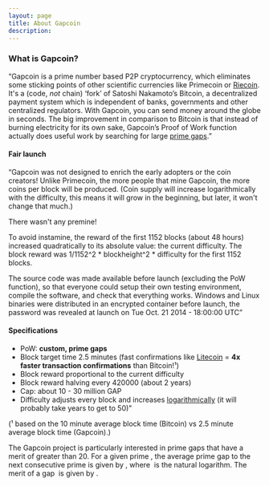 ```yaml
---
layout: page
title: About Gapcoin
description: 
---
```


### What is Gapcoin?

“Gapcoin is a prime number based P2P cryptocurrency, which eliminates some sticking points of other scientific currencies like Primecoin or [Riecoin](https://riecoin.dev/). It's a (code, *not* chain) ‘fork’ of Satoshi Nakamoto’s Bitcoin, a decentralized payment system which is independent of banks, governments and other centralized regulators. With Gapcoin, you can send money around the globe in seconds. The big improvement in comparison to Bitcoin is that instead of burning electricity for its own sake, Gapcoin’s Proof of Work function actually does useful work by searching for large [prime gaps](https://en.wikipedia.org/wiki/Prime_gap).”


#### Fair launch

“Gapcoin was not designed to enrich the early adopters or the coin creators! Unlike Primecoin, the more people that mine Gapcoin, the more coins per block will be produced. (Coin supply will increase logarithmically with the difficulty, this means it will grow in the beginning, but later, it won't change that much.)

There wasn't any premine!

To avoid instamine, the reward of the first 1152 blocks (about 48 hours) increased quadratically to its absolute value: the current difficulty. The block reward was 1/1152^2 * blockheight^2 * difficulty for the first 1152 blocks.

The source code was made available before launch (excluding the PoW function), so that everyone could setup their own testing environment, compile the software, and check that everything works. Windows and Linux binaries were distributed in an encrypted container before launch, the password was revealed at launch on Tue Oct. 21 2014 - 18:00:00 UTC”

#### Specifications

- PoW: **custom, prime gaps**
- Block target time 2.5 minutes (fast confirmations like [Litecoin](https://litecoin.org) = **4x faster transaction confirmations** than Bitcoin!¹)
- Block reward proportional to the current difficulty
- Block reward halving every 420000 (about 2 years)
- Cap: about 10 - 30 million GAP
- Difficulty adjusts every block and increases [logarithmically](https://en.wikipedia.org/wiki/Logarithmic_spiral) (it will probably take years to get to 50)"

(¹ based on the 10 minute average block time (Bitcoin) vs 2.5 minute average block time (Gapcoin).)

The Gapcoin project is particularly interested in prime gaps that have a merit of greater than 20. For a given prime <math>p</math>, the average prime gap to the next consecutive prime is given by <math>ln(p)</math>, where <math>ln</math> is the natural logarithm. The merit of a gap <math>g</math> is given by <math>g/ln(p)</math>.


